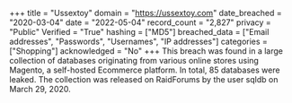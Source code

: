 +++
title = "Ussextoy"
domain = "https://ussextoy.com"
date_breached = "2020-03-04"
date = "2022-05-04"
record_count = "2,827"
privacy = "Public"
Verified = "True"
hashing = ["MD5"]
breached_data = ["Email addresses", "Passwords", "Usernames", "IP addresses"]
categories = ["Shopping"]
acknowledged = "No"
+++
This breach was found in a large collection of databases originating from various online stores using Magento, a self-hosted Ecommerce platform. In total, 85 databases were leaked. The collection was released on RaidForums by the user sqldb on March 29, 2020.
